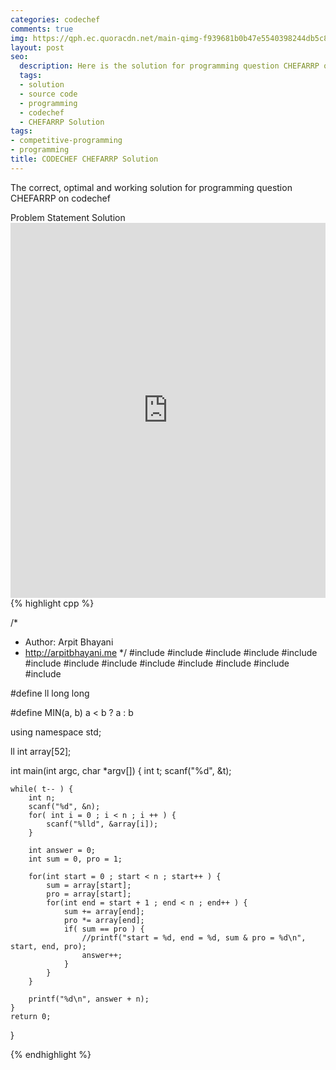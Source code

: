 ```yaml
---
categories: codechef
comments: true
img: https://qph.ec.quoracdn.net/main-qimg-f939681b0b47e5540398244db5c8966f?convert_to_webp=true
layout: post
seo:
  description: Here is the solution for programming question CHEFARRP on codechef
  tags:
  - solution
  - source code
  - programming
  - codechef
  - CHEFARRP Solution
tags:
- competitive-programming
- programming
title: CODECHEF CHEFARRP Solution
---
```

The correct, optimal and working solution for programming question CHEFARRP on codechef

<div class="ui secondary pointing large menu">
  <a class="grey item" data-tab="problem-statement">
    Problem Statement
  </a>
  <a class="active item grey" data-tab="solution">
    Solution
  </a>
</div>
<div class="ui bottom attached tab" data-tab="problem-statement">
    <iframe src="https://www.codechef.com/problems/CHEFARRP" width="100%" height="600px" style="overflow: scroll; border: none;"></iframe>
</div>
<div class="ui bottom attached active tab" data-tab="solution">
{% highlight cpp %}

/*
 *  Author: Arpit Bhayani
 *  http://arpitbhayani.me
 */
#include <cmath>
#include <cstdio>
#include <cstdlib>
#include <climits>
#include <deque>
#include <iostream>
#include <list>
#include <limits>
#include <map>
#include <queue>
#include <set>
#include <stack>
#include <vector>

#define ll long long

#define MIN(a, b) a < b ? a : b

using namespace std;

ll int array[52];

int main(int argc, char *argv[]) {
    int t;
    scanf("%d", &t);

    while( t-- ) {
        int n;
        scanf("%d", &n);
        for( int i = 0 ; i < n ; i ++ ) {
            scanf("%lld", &array[i]);
        }

        int answer = 0;
        int sum = 0, pro = 1;

        for(int start = 0 ; start < n ; start++ ) {
            sum = array[start];
            pro = array[start];
            for(int end = start + 1 ; end < n ; end++ ) {
                sum += array[end];
                pro *= array[end];
                if( sum == pro ) {
                    //printf("start = %d, end = %d, sum & pro = %d\n", start, end, pro);
                    answer++;
                }
            }
        }

        printf("%d\n", answer + n);
    }
    return 0;
}


{% endhighlight %}
</div>
